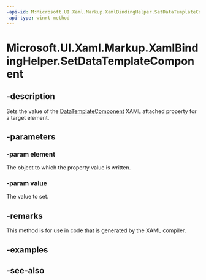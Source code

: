 ```yaml
---
-api-id: M:Microsoft.UI.Xaml.Markup.XamlBindingHelper.SetDataTemplateComponent(Microsoft.UI.Xaml.DependencyObject,Microsoft.UI.Xaml.Markup.IDataTemplateComponent)
-api-type: winrt method
---
```


<!-- Method syntax
public void SetDataTemplateComponent(Windows.UI.Xaml.DependencyObject element, Windows.UI.Xaml.Markup.IDataTemplateComponent value)
-->

# Microsoft.UI.Xaml.Markup.XamlBindingHelper.SetDataTemplateComponent

## -description
Sets the value of the [DataTemplateComponent](/windows/winui/api/microsoft.ui.xaml.markup.xamlbindinghelper#xaml-attached-properties) XAML attached property for a target element.

## -parameters
### -param element
The object to which the property value is written.

### -param value
The value to set.

## -remarks
This method is for use in code that is generated by the XAML compiler.

## -examples

## -see-also
